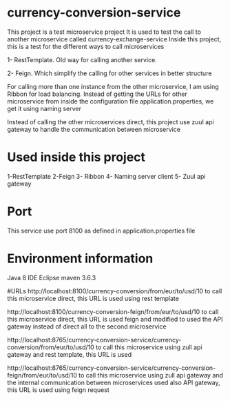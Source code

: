 # currency-conversion-service
This project is a test microservice project
It is used to test the call to another microservice called currency-exchange-service
Inside this project, this is a test for the different ways to call microservices

1- RestTemplate. Old way for calling another service.

2- Feign. Which simplify the calling for other services in better structure

For calling more than one instance from the other microservice, I am using Ribbon for load balancing.
Instead of getting the URLs for other microservice from inside the configuration file application.properties, we get it using naming server 

Instead of calling the other microservices direct, this project use zuul api gateway to handle the communication between microservice

# Used inside this project

1-RestTemplate
2-Feign
3- Ribbon
4- Naming server client
5- Zuul api gateway

# Port
This service use port 8100 as defined in application.properties file

# Environment information
Java 8
IDE Eclipse
maven 3.6.3

#URLs
http://localhost:8100/currency-conversion/from/eur/to/usd/10
to call this microservice direct, this URL is used using rest template

http://localhost:8100/currency-conversion-feign/from/eur/to/usd/10
to call this microservice direct, this URL is used feign and modified to used the API gateway instead of direct all to the second microservice

http://localhost:8765/currency-conversion-service/currency-conversion/from/eur/to/usd/10
to call this microservice using zull api gateway and rest template, this URL is used 

http://localhost:8765/currency-conversion-service/currency-conversion-feign/from/eur/to/usd/10
to call this microservice using zull api gateway and the internal communication between microservices used also API gateway, this URL is used using feign request
